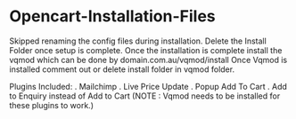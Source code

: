# Opencart-Installation-Files
Skipped renaming the config files during installation.
Delete the Install Folder once setup is complete.
Once the installation is complete install the vqmod which can be done by domain.com.au/vqmod/install
Once Vqmod is installed comment out or delete install folder in vqmod folder.

Plugins Included:
. Mailchimp
. Live Price Update
. Popup Add To Cart
. Add to Enquiry instead of Add to Cart
(NOTE : Vqmod needs to be installed for these plugins to work.)
